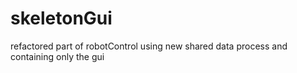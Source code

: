 # skeletonGui
refactored part of robotControl using new shared data process and containing only the gui
